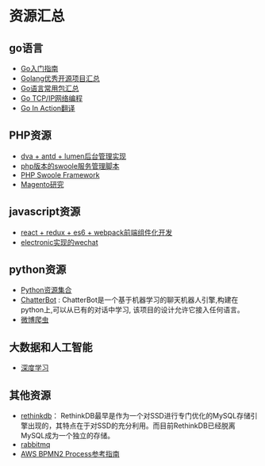 # 资源汇总

## go语言
* [Go入门指南](docs/go/the-way-to-go/README.md)
* [Golang优秀开源项目汇总](https://studygolang.com/articles/8227)
* [Go语言常用包汇总](docs/go/go-in-action/useful-packages-in-go.md)
* [Go TCP/IP网络编程](docs/go/go-in-action/tcp_ip.md)
* [Go In Action翻译](docs/go/go-in-action/)

## PHP资源
* [dva + antd + lumen后台管理实现](https://github.com/walkerqiao/dva-antd-demos)
* [php版本的swoole服务管理脚本](https://github.com/walkerqiao/swoole_command)
* [PHP Swoole Framework](https://github.com/matyhtf/framework)
* [Magento研究](./docs/magento.md)

## javascript资源
* [react + redux + es6 + webpack前端组件化开发](https://github.com/walkerqiao/react-redux-router-demo)
* [electronic实现的wechat](https://github.com/geeeeeeeeek/electronic-wechat)

## python资源
* [Python资源集合](https://github.com/Tim9Liu9/TimLiu-Python)
* [ChatterBot](https://github.com/gunthercox/ChatterBot) : ChatterBot是一个基于机器学习的聊天机器人引擎,构建在python上,可以从已有的对话中学习, 该项目的设计允许它接入任何语言。
* [微博爬虫](https://github.com/SpiderClub/weibospider)


## 大数据和人工智能
* [深度学习](docs/deep-learning.md)
## 其他资源
* [rethinkdb](https://github.com/rethinkdb/rethinkdb)： RethinkDB最早是作为一个对SSD进行专门优化的MySQL存储引擎出现的，其特点在于对SSD的充分利用。而目前RethinkDB已经脱离MySQL成为一个独立的存储。
* [rabbitmq](https://github.com/rabbitmq/rabbitmq-server)
* [AWS BPMN2 Process参考指南](https://docs.awspaas.com/reference-guide/aws-paas-process-reference-guide/process_structure/basic_process_concepts.html)
